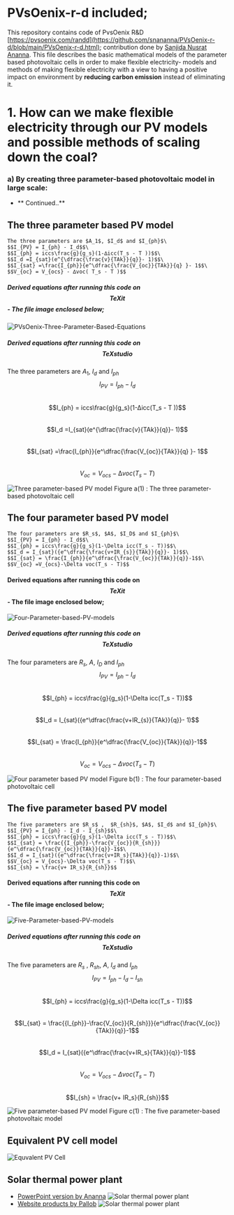 # PVsOenix-r-d included;
This repository contains code of PvsOenix R&D [https://pvsoenix.com/randd](https://github.com/snananna/PVsOenix-r-d/blob/main/PVsOenix-r-d.html); contribution done by [Sanjida Nusrat Ananna](#Sanjida-Nusrat-Ananna). This file describes the basic mathematical models of the parameter based photovoltaic cells in order to make flexible electricity- models and methods of making flexible electricity with a view to having a positive impact on environment by **reducing carbon emission** instead of eliminating it. 
# 1. How can we make flexible electricity through our PV models and possible methods of scaling down the coal?
### a) By creating three parameter-based photovoltaic model in large scale:
- ** Continued..**
## The three parameter based PV model
```
The three parameters are $A_1$, $I_d$ and $I_{ph}$\
$$I_{PV} = I_{ph} - I_d$$\
$$I_{ph} = iccs\frac{g}{g_s}(1-∆icc(T_s - T ))$$\
$$I_d =I_{sat}(e^{\dfrac{\frac{v}{TAk}}{q}}- 1)$$\
$$I_{sat} =\frac{I_{ph}}{e^\dfrac{\frac{V_{oc}}{TAk}}{q} }- 1$$\
$$V_{oc} = V_{ocs} - ∆voc( T_s - T )$$
```
##### Derived equations after running this code on $$TeXit$$- The file image enclosed below; 
![PVsOenix-Three-Parameter-Based-Equations](https://github.com/snananna/PVsOenix-r-d/blob/main/photo_2022-05-12_02-06-39.jpg?raw=true)
##### Derived equations after running this code on $$TeXstudio$$
The three parameters are $A_1$, $I_d$ and $I_{ph}$\
$$I_{PV} = I_{ph} - I_d$$\
$$I_{ph} = iccs\frac{g}{g_s}(1-∆icc(T_s - T ))$$\
$$I_d =I_{sat}(e^{\dfrac{\frac{v}{TAk}}{q}}- 1)$$\
$$I_{sat} =\frac{I_{ph}}{e^\dfrac{\frac{V_{oc}}{TAk}}{q} }- 1$$\
$$V_{oc} = V_{ocs} - ∆voc( T_s - T )$$

![Three parameter-based PV model](https://raw.githubusercontent.com/snananna/PVsOenix-r-d/2d73a4d334842563db3b7b946ec1db57314fdf9c/TPM.svg) 
Figure a(1) : The three parameter-based photovoltaic cell
## The four parameter based PV model
```
The four parameters are $R_s$, $A$, $I_D$ and $I_{ph}$\
$$I_{PV} = I_{ph} - I_d$$\
$$I_{ph} = iccs\frac{g}{g_s}(1-\Delta icc(T_s - T))$$\
$$I_d = I_{sat}({e^\dfrac{\frac{v+IR_{s}}{TAk}}{q}}- 1)$$\
$$I_{sat} = \frac{I_{ph}}{e^\dfrac{\frac{V_{oc}}{TAk}}{q}}-1$$\
$$V_{oc} =V_{ocs}-\Delta voc(T_s - T)$$
```
#### Derived equations after running this code on $$TeXit$$- The file image enclosed below; 
![Four-Parameter-based-PV-models](https://github.com/snananna/PVsOenix-r-d/blob/main/photo_2022-05-12_02-03-14.jpg?raw=true)
##### Derived equations after running this code on $$TeXstudio$$
The four parameters are $R_s$, $A$, $I_D$ and $I_{ph}$\
$$I_{PV} = I_{ph} - I_d$$\
$$I_{ph} = iccs\frac{g}{g_s}(1-\Delta icc(T_s - T))$$\
$$I_d = I_{sat}({e^\dfrac{\frac{v+IR_{s}}{TAk}}{q}}- 1)$$\
$$I_{sat} = \frac{I_{ph}}{e^\dfrac{\frac{V_{oc}}{TAk}}{q}}-1$$\
$$V_{oc} =V_{ocs}-\Delta voc(T_s - T)$$

![Four parameter based PV model](https://raw.githubusercontent.com/snananna/PVsOenix-r-d/4e52fba3e5594d2c5027c22d1b08467935dffa0d/FPM.svg)
Figure b(1) : The four parameter-based photovoltaic cell
## The five parameter based PV model
```
The five parameters are $R_s$ ,  $R_{sh}$, $A$, $I_d$ and $I_{ph}$\
$$I_{PV} = I_{ph} - I_d - I_{sh}$$\
$$I_{ph} = iccs\frac{g}{g_s}(1-\Delta icc(T_s - T))$$\
$$I_{sat} = \frac{{I_{ph}}-\frac{V_{oc}}{R_{sh}}}{e^\dfrac{\frac{V_{oc}}{TAk}}{q}}-1$$\
$$I_d = I_{sat}({e^\dfrac{\frac{v+IR_s}{TAk}}{q}}-1)$$\
$$V_{oc} = V_{ocs}-\Delta voc(T_s - T)$$\
$$I_{sh} = \frac{v+ IR_s}{R_{sh}}$$
```
#### Derived equations after running this code on $$TeXit$$- The file image enclosed below;
![Five-Parameter-based-PV-models](https://github.com/snananna/PVsOenix-r-d/blob/main/photo_2022-05-12_02-03-11.jpg?raw=true)
##### Derived equations after running this code on $$TeXstudio$$
The five parameters are $R_s$ ,  $R_{sh}$, $A$, $I_d$ and $I_{ph}$\
$$I_{PV} = I_{ph} - I_d - I_{sh}$$\
$$I_{ph} = iccs\frac{g}{g_s}(1-\Delta icc(T_s - T))$$\
$$I_{sat} = \frac{{I_{ph}}-\frac{V_{oc}}{R_{sh}}}{e^\dfrac{\frac{V_{oc}}{TAk}}{q}}-1$$\
$$I_d = I_{sat}({e^\dfrac{\frac{v+IR_s}{TAk}}{q}}-1)$$\
$$V_{oc} = V_{ocs}-\Delta voc(T_s - T)$$\
$$I_{sh} = \frac{v+ IR_s}{R_{sh}}$$

![Five parameter-based PV model](https://raw.githubusercontent.com/snananna/PVsOenix-r-d/4e52fba3e5594d2c5027c22d1b08467935dffa0d/FiPM.svg) 
Figure c(1) : The five parameter-based photovoltaic model
## Equivalent PV cell model
![Equvalent PV Cell](https://github.com/snananna/PVsOenix-r-d/blob/main/Screenshot%20(1076).png?raw=true)
## Solar thermal power plant
* [PowerPoint version by Ananna](#PowerPoint-version-by-Ananna)
![Solar thermal power plant](https://github.com/snananna/PVsOenix-r-d/blob/main/Slide1.JPG?raw=true) 
* [Website products by Pallob](#Website-products-by-Pallob)
![Solar thermal power plant](https://github.com/snananna/PVsOenix-r-d/blob/main/Solar1.png?raw=true)
